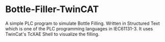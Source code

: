 # Bottle-Filler-TwinCAT
A simple PLC program to simulate Bottle Filling.
Written in Structured Text which is one of the PLC programming languages in IEC61131-3.
It uses TwinCat's TcXAE Shell to visualize the filling.
